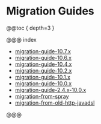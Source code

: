 # Migration Guides

@@toc { depth=3 }

@@@ index

* [migration-guide-10.7.x](migration-guide-10.7.x.md)
* [migration-guide-10.6.x](migration-guide-10.6.x.md)
* [migration-guide-10.4.x](migration-guide-10.4.x.md)
* [migration-guide-10.2.x](migration-guide-10.2.x.md)
* [migration-guide-10.1.x](migration-guide-10.1.x.md)
* [migration-guide-10.0.x](migration-guide-10.0.x.md)
* [migration-guide-2.4.x-10.0.x](migration-guide-2.4.x-10.0.x.md)
* [migration-from-spray](migration-from-spray.md)
* [migration-from-old-http-javadsl](migration-from-old-http-javadsl.md)

@@@
